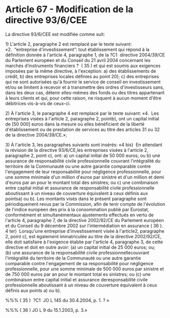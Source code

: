 # Article 67 - Modification de la directive 93/6/CEE


La directive 93/6/CEE est modifiée comme suit:

1) L'article 2, paragraphe 2 est remplacé par le texte suivant: «2.  “entreprise d'investissement”: tout établissement qui répond à la définition donnée à l'article 4, paragraphe 1, de la ?C1  directive 2004/39/CE du Parlement européen et du Conseil du 21 avril 2004 concernant les marchés d’instruments financiers ?  ( 35 ) et qui est soumis aux exigences imposées par la même directive, à l'exception: a) des établissements de crédit, b) des entreprises locales définies au point 20); c) des entreprises qui ne sont autorisées qu'à fournir le service de conseil en investissement et/ou se limitent à recevoir et à transmettre des ordres d'investisseurs sans, dans les deux cas, détenir elles-mêmes des fonds ou des titres appartenant à leurs clients et qui, pour cette raison, ne risquent à aucun moment d'être débitrices vis-à-vis de ceux-ci.

2) À l'article 3, le paragraphe 4 est remplacé par le texte suivant: «4.  Les entreprises visées à l'article 2, paragraphe 2, pointb), ont un capital initial de [50 000] euros dans la mesure où elles bénéficient de la liberté d'établissement ou de prestation de services au titre des articles 31 ou 32 de la directive 2004/39/CE.»;

3) À l'article 3, les paragraphes suivants sont insérés: «4 bis)  En attendant la révision de la directive 93/6/CE,les entreprises visées à l'article 2, paragraphe 2, point c), ont: a) un capital initial de 50 000 euros; ou b) une assurance de responsabilité civile professionnelle couvrant l'intégralité du territoire de la Communauté ou une autre garantie comparable contre l'engagement de leur responsabilité pour négligence professionnelle, pour une somme minimale d'un million d'euros par sinistre et d'un million et demi d'euros par an pour le montant total des sinistres; ou c) une combinaison entre capital initial et assurance de responsabilité civile professionnelle aboutissant à un niveau de couverture équivalent à ceux définis aux pointsa) ou b). Les montants visés dans le présent paragraphe sont périodiquement revus par la Commission, afin de tenir compte de l'évolution de l'indice européen des prix à la consommation publié par Eurostat, conformément et simultanémentaux ajustements effectués en vertu de l'article 4, paragraphe 7, de la directive 2002/92/CE du Parlement européen et du Conseil du 9 décembre 2002 sur l'intermédiation en assurance ( 36 ). 4 ter)  Lorsqu'une entreprise d'investissement visée à l'article2, paragraphe 2, point c), est également immatriculée au titre de la directive 2002/92/CE, elle doit satisfaire à l'exigence établie par l'article 4, paragraphe 3, de cette directive et doit en outre avoir: (a) un capital initial de 25 000 euros; ou; (b) une assurance de la responsabilité civile professionnellecouvrant l'intégralité du territoire de la Communauté ou une autre garantie comparable contre l'engagement de sa responsabilité pour négligence professionnelle, pour une somme minimale de 500 000 euros par sinistre et de 750 000 euros par an pour le montant total es sinistres; ou (c) une combinaison entre capital initial et assurance deresponsabilité civile professionnelle aboutissant à un niveau de couverture équivalent à ceux définis aux points a) ou b).

%%% ( 35 )  ?C1  JO L 145 du 30.4.2004, p. 1. ? »

%%% ( 36 ) JO L 9 du 15.1.2003, p. 3.»
